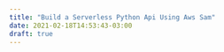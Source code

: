 ```yaml
---
title: "Build a Serverless Python Api Using Aws Sam"
date: 2021-02-18T14:53:43-03:00
draft: true
---
```


